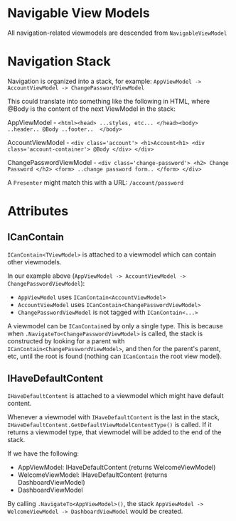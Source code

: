 ﻿# Navigable View Models

All navigation-related viewmodels are descended from `NavigableViewModel`

# Navigation Stack

Navigation is organized into a stack, for example: `AppViewModel -> AccountViewModel -> ChangePasswordViewModel`

This could translate into something like the following in HTML, where @Body is the content of the next ViewModel in the stack:

AppViewModel - `<html><head> ...styles, etc... </head><body>  ..header.. @Body ..footer..  </body>`

AccountViewModel - `<div class='account'> <h1>Account<h1> <div class='account-container'> @Body </div> </div>`

ChangePasswordViewModel - `<div class='change-password'> <h2> Change Password </h2> <form> ..change password form.. </form> </div>`

A `Presenter` might match this with a URL: `/account/password`

# Attributes

## ICanContain<TViewModel>

`ICanContain<TViewModel>` is attached to a viewmodel which can contain other viewmodels.

In our example above (`AppViewModel -> AccountViewModel -> ChangePasswordViewModel`): 
- `AppViewModel` uses `ICanContain<AccountViewModel>`
- `AccountViewModel` uses `ICanContain<ChangePasswordViewModel>`
- `ChangePasswordViewModel` is not tagged with `ICanContain<...>`

A viewmodel can be `ICanContain`ed by only a single type.  This is because when `.NavigateTo<ChangePasswordViewModel>` is called, 
the stack is constructed by looking for a parent with `ICanContain<ChangePasswordViewModel>`, and then for the parent's parent, etc,
until the root is found (nothing can `ICanContain` the root view model).

## IHaveDefaultContent

`IHaveDefaultContent` is attached to a viewmodel which might have default content.

Whenever a viewmodel with `IHaveDefaultContent` is the last in the stack, `IHaveDefaultContent.GetDefaultViewModelContentType()` is
called.  If it returns a viewmodel type, that viewmodel will be added to the end of the stack.

If we have the following:
- AppViewModel: IHaveDefaultContent (returns WelcomeViewModel)
- WelcomeViewModel: IHaveDefaultContent (returns DashboardViewModel)
- DashboardViewModel

By calling `.NavigateTo<AppViewModel>()`, the stack `AppViewModel -> WelcomeViewModel -> DashboardViewModel` would be created.

